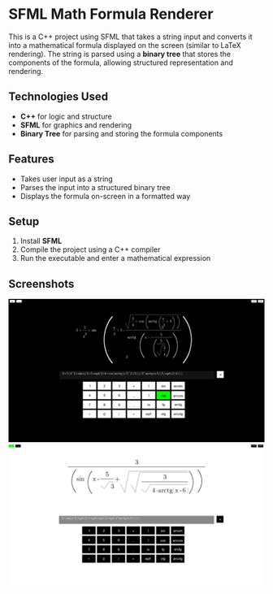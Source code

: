 # SFML Math Formula Renderer  

This is a C++ project using SFML that takes a string input and converts it into a mathematical formula displayed on the screen (similar to LaTeX rendering). The string is parsed using a **binary tree** that stores the components of the formula, allowing structured representation and rendering.  

## Technologies Used  
- **C++** for logic and structure  
- **SFML** for graphics and rendering  
- **Binary Tree** for parsing and storing the formula components  

##  Features  
- Takes user input as a string  
- Parses the input into a structured binary tree  
- Displays the formula on-screen in a formatted way  

##  Setup  
1. Install **SFML**  
2. Compile the project using a C++ compiler  
3. Run the executable and enter a mathematical expression  

## Screenshots
![Formula Renderer Screenshot Dark Theme](screenshots/1.png)
![Formula Renderer Screenshot Light Theme](screenshots/2.png)
